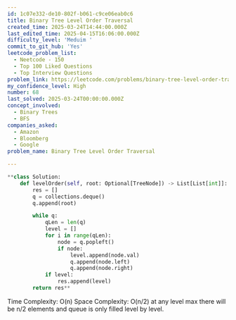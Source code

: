 ```yaml
---
id: 1c07e332-de10-802f-b061-c9ce06eab0c6
title: Binary Tree Level Order Traversal
created_time: 2025-03-24T14:44:00.000Z
last_edited_time: 2025-04-15T16:06:00.000Z
difficulty_level: 'Meduim '
commit_to_git_hub: 'Yes'
leetcode_problem_list:
  - Neetcode - 150
  - Top 100 Liked Questions
  - Top Interview Questions
problem_link: https://leetcode.com/problems/binary-tree-level-order-traversal/
my_confidence_level: High
number: 68
last_solved: 2025-03-24T00:00:00.000Z
concept_involved:
  - Binary Trees
  - BFS
companies_asked:
  - Amazon
  - Bloomberg
  - Google
problem_name: Binary Tree Level Order Traversal

---
```


```python
**class Solution:
    def levelOrder(self, root: Optional[TreeNode]) -> List[List[int]]:
        res = []
        q = collections.deque()
        q.append(root)

        while q: 
            qLen = len(q)
            level = []
            for i in range(qLen): 
                node = q.popleft()
                if node: 
                    level.append(node.val)
                    q.append(node.left)
                    q.append(node.right)
            if level: 
                res.append(level)
        return res**
```

Time Complexity: O(n)
Space Complexity: O(n/2) at any level max there will be n/2 elements and queue is only filled level by level.
